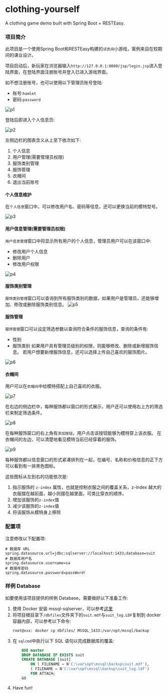 # clothing-yourself
A clothing game demo built with Spring Boot + RESTEasy.
### 项目简介
此项目是一个使用Spring Boot和RESTEasy构建的`试衣间`小游戏，案例来自在校期间的课业设计。

项目启动后，新玩家在浏览器输入`http://127.0.0.1:8080/jsp/login.jsp`进入登陆界面，在登陆界面注册账号并登入已进入游戏界面。

如不想注册账号，也可以使用以下管理员账号登陆:
- 账号:`hamlet`
- 密码:`password`

![p1](./assets/2021-03-02-15-34-14.png)

登陆后即进入个人信息页:

![p2](assets/2021-03-02-15-37-06.png)

左侧边栏的图表含义从上至下依次如下:
1. 个人信息
2. 用户管理(需要管理员权限)
3. 服饰类别管理
4. 服饰管理
5. 衣帽间
6. 退出当前账号
#### 个人信息维护
在`个人信息`窗口中，可以修改用户名、密码等信息，还可以更换当前的模特型号。

![p3](assets/2021-03-02-15-40-02.png)

#### 用户信息管理(需要管理员权限)
`用户信息管理`窗口中将显示所有用户的个人信息，管理员用户可以在该窗口中:
- 修改用户个人信息
- 删除用户
- 修改用户权限

![p4](assets/2021-03-02-15-44-12.png)
#### 服饰类别管理
`服饰类别管理`窗口可以查询到所有服饰类别的数据，如果用户是管理员，还能够增加、修改或删除服饰类别信息。
![p5](assets/2021-03-02-15-46-20.png)
#### 服饰管理
`服饰管理`窗口可以设定筛选参数以查询符合条件的服饰信息，查询的条件有:
- 性别
- 服饰类别
如果用户具有管理员级别的权限，则能够修改、删除或新增服饰信息。
若用户想要新增服饰信息，还可以选择上传自己喜欢的服饰图片。

![p6](assets/2021-03-02-15-53-00.png)

#### 衣帽间
用户可以在`衣帽间`中给模特搭配上自己喜欢的衣服。

![p7](assets/2021-03-02-15-56-44.png)

在右边的侧边栏中，每种服饰都以窗口的形式展示，用户还可以使用右上方的筛选栏来制定筛选条件。

![p8](assets/2021-03-02-15-59-20.png)

在每种服饰窗口的右上角有`添加按钮`，用户点击该按钮能够为模特穿上该衣服。
在衣帽间的左边，可以清楚地看见模特当前已经穿着的服饰。

![p9](assets/2021-03-02-16-04-00.png)

每种服饰都以信息窗口的形式紧凑排列在一起，在编号、名称和价格信息的正下方可以看到有一排黑色图标。

这些图标从左到右的功能依次是:
1. 指示服饰的 `z-index` 属性，也就是控制衣服之间的覆盖关系，z-index 越大的衣服摆在越前面，越小则摆在越里面，可类比穿衣的顺序。
2. 增加该服饰的`z-index`值
3. 减少该服饰的`z-index`值
4. 将该服饰从模特身上移除
### 配置项
注意修改以下配置项:
```properties
# 数据库 URL
spring.datasource.url=jdbc:sqlserver://localhost:1433;database=suit
# 数据库用户名
spring.datasource.username=sa
# 数据库密码
spring.datasource.password=passWord!
```
### 样例 Database
如要使用该项目提供的样例 Database，需要做好以下准备工作:
1. 使用 Docker 安装 mssql-sqlserver，可以参考[这里](https://www.cnblogs.com/wxc6603/p/11927073.html)
2. 将项目根目录下`/dbfiles`文件夹下的`suit.mdf`与`suit_log.LDF`复制到 docker 容器内部，可以参考以下命令:
    ```bash
    root@xxx: docker cp dbfiles/ MSSQL_1433:/var/opt/mssql/backup
    ```
3. 在 `sqlcmd`中执行以下 SQL 语句以完成数据库的覆盖:
    ```sql
        USE master
        DROP DATABASE IF EXISTS suit
        CREATE DATABASE [suit]
            ON ( FILENAME = N'C:\var\opt\mssql\backup\suit.mdf'),
            ( FILENAME = N'C:\var\opt\mssql\backup\suit_log.ldf')
            FOR ATTACH;
        GO
    ```
4. Have fun!
